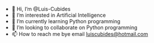 - 👋 Hi, I’m @Luis-Cubides
- 👀 I’m interested in Artificial Intelligence
- 🌱 I’m currently learning Python programming
- 💞️ I’m looking to collaborate on Python programming
- 📫 How to reach me bye email luiscubides@hotmail.com

<!---
Luis-Cubides/Luis-Cubides is a ✨ special ✨ repository because its `README.md` (this file) appears on your GitHub profile.
You can click the Preview link to take a look at your changes.
--->
